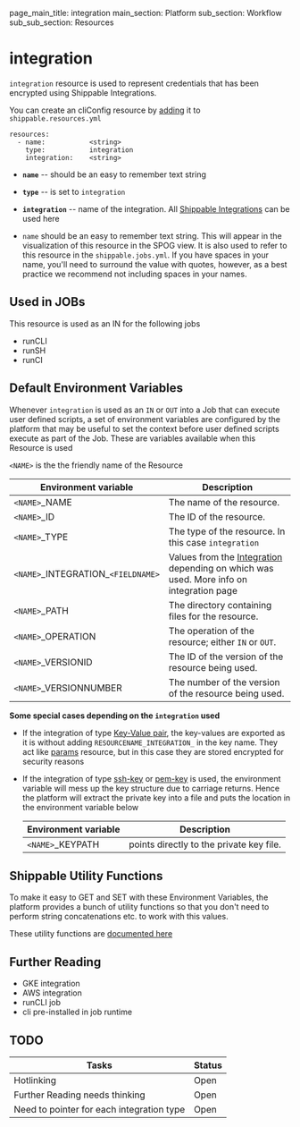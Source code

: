 page_main_title: integration
main_section: Platform
sub_section: Workflow
sub_sub_section: Resources

# integration
`integration` resource is used to represent credentials that has been encrypted using Shippable Integrations.

You can create an cliConfig resource by [adding](resources-working-wth#adding) it to `shippable.resources.yml`

```
resources:
  - name: 			<string>
    type: 			integration
    integration: 	<string>
```

* **`name`** -- should be an easy to remember text string

* **`type`** -- is set to `integration`

* **`integration`** -- name of the integration. All [Shippable Integrations](integration/overview/) can be used here

* `name` should be an easy to remember text string. This will appear in the visualization of this resource in the SPOG view. It is also used to refer to this resource in the `shippable.jobs.yml`. If you have spaces in your name, you'll need to surround the value with quotes, however, as a best practice we recommend not including spaces in your names.

## Used in JOBs
This resource is used as an IN for the following jobs

* runCLI
* runSH
* runCI

## Default Environment Variables
Whenever `integration` is used as an `IN` or `OUT` into a Job that can execute user defined scripts, a set of environment variables are configured by the platform that may be useful to set the context before user defined scripts execute as part of the Job. These are variables available when this Resource is used

`<NAME>` is the the friendly name of the Resource

| Environment variable						| Description                         |
| ------------- 								|------------------------------------ |
| `<NAME>`\_NAME 							| The name of the resource. |
| `<NAME>`\_ID 								| The ID of the resource. |
| `<NAME>`\_TYPE 							| The type of the resource. In this case `integration`|
| `<NAME>`\_INTEGRATION\_`<FIELDNAME>`	| Values from the [Integration]() depending on which was used. More info on integration page |
| `<NAME>`\_PATH 							| The directory containing files for the resource. |
| `<NAME>`\_OPERATION 						| The operation of the resource; either `IN` or `OUT`. |
| `<NAME>`\_VERSIONID    					| The ID of the version of the resource being used. |
| `<NAME>`\_VERSIONNUMBER 					| The number of the version of the resource being used. |

**Some special cases depending on the `integration` used**

* If the integration of type [Key-Value pair](/platform/integration/key-value.md), the key-values are exported as it is without adding `RESOURCENAME_INTEGRATION_` in the key name. They act like [params]() resource, but in this case they are stored encrypted for security reasons

* If the integration of type [ssh-key]() or [pem-key]() is used, the environment variable will mess up the key structure due to carriage returns. Hence the platform will extract the private key into a file and puts the location in the environment variable below

	| Environment variable        |  Description                               |
	|-----------------------------|--------------------------------------------|
	| `<NAME>`\_KEYPATH      		| points directly to the private key file. |


## Shippable Utility Functions
To make it easy to GET and SET with these Environment Variables, the platform provides a bunch of utility functions so that you don't need to perform string concatenations etc. to work with this values. 

These utility functions are [documented here]()

## Further Reading
* GKE integration
* AWS integration
* runCLI job
* cli pre-installed in job runtime

## TODO
| Tasks   |      Status    |
|----------|-------------|
| Hotlinking |  Open |
| Further Reading needs thinking|  Open |
| Need to pointer for each integration type|  Open |